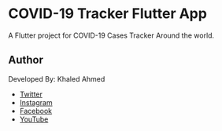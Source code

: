 # COVID-19 Tracker Flutter App

A Flutter project for COVID-19 Cases Tracker Around the world.

## Author
Developed By: Khaled Ahmed

- [Twitter](http://twitter.com/KsAmJ)
- [Instagram](http://instagram.com/KsAmJ)
- [Facebook](http://facebook.com/KsAmJ)
- [YouTube](http://www.youtube.com/c/KsAmJ202)

